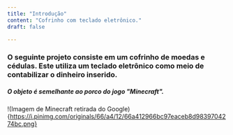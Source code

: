 ```yaml
---
title: "Introdução"
content: "Cofrinho com teclado eletrônico."
draft: false

---
```


### O seguinte projeto consiste em um cofrinho de moedas e cédulas. Este utiliza um teclado eletrônico como meio de contabilizar o dinheiro inserido.
##### O objeto é semelhante ao porco do jogo "Minecraft".

!(Imagem de Minecraft retirada do Google){https://i.pinimg.com/originals/66/a4/12/66a412966bc97eaceb8d9839704274bc.png}